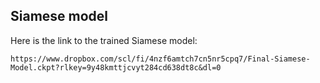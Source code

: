  ## Siamese model

 Here is the link to the trained Siamese model:

 ```
 https://www.dropbox.com/scl/fi/4nzf6amtch7cn5nr5cpq7/Final-Siamese-Model.ckpt?rlkey=9y48kmttjcvyt284cd638dt8c&dl=0
 ```
